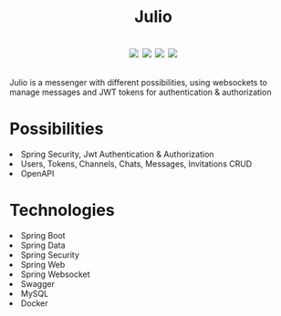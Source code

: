 <h1 align="center">Julio

[![](https://img.shields.io/badge/Developed%20by-halcyon-blue)](https://github.com/HalcyonsDev)
![](https://img.shields.io/badge/JDK-17-yellow)
![](https://img.shields.io/badge/Spring%20Boot-3.0.11-%236DB33F)
[![](https://img.shields.io/badge/DBMS-MySQL-%234476ff)](https://www.mysql.com/)
</h1>

<p>Julio is a messenger with different possibilities, using websockets to manage messages and JWT tokens for authentication & authorization</p>

<h1>Possibilities</h1>

<li>Spring Security, Jwt Authentication & Authorization</li>
<li>Users, Tokens, Channels, Chats, Messages, Invitations CRUD</li>
<li>OpenAPI</li>

<h1>Technologies</h1>
<li>Spring Boot</li>
<li>Spring Data</li>
<li>Spring Security</li>
<li>Spring Web</li>
<li>Spring Websocket</li>
<li>Swagger</li>
<li>MySQL</li>
<li>Docker</li>